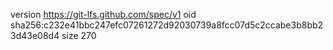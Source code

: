 version https://git-lfs.github.com/spec/v1
oid sha256:c232e41bbc247efc07261272d92030739a8fcc07d5c2ccabe3b8bb23d43e08d4
size 270
